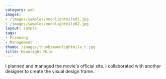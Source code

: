 ```yaml
---
category: web
images:
- /images/samples/moonlightmile01.jpg
- /images/samples/moonlightmile02.jpg
layout: sample
tags:
- Planning
- Management
thumb: /images/thumb/moonlightmile_t.jpg
title: Moonlight Mile
---
```

I planned and managed the movie's official site. I collaborated with another designer to create the visual design frame.
